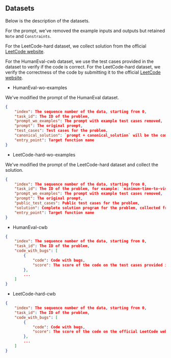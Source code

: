 

## Datasets

Below is the description of the datasets. 

For the prompt, we've removed the example inputs and outputs but retained `Note` and `Constraints`.

For the LeetCode-hard dataset, we collect solution from the official [LeetCode website](https://leetcode.com). 

For the HumanEval-cwb dataset, we use the test cases provided in the dataset to verify if the code is correct. 
For the LeetCode-hard dataset, we verify the correctness of the code by submitting it to the official [LeetCode website](https://leetcode.com). 


- HumanEval-wo-examples

We've modified the prompt of the HumanEval dataset.

```json
{
    "index": The sequence number of the data, starting from 0,
    "task_id": The ID of the problem,
    "prompt_wo_examples": The prompt with example test cases removed,
    "prompt": The original prompt,
    "test_cases": Test cases for the problem,
    "canonical_solution": `prompt + canonical_solution` will be the complete solution for the problem,
    "entry_point": Target function name
}
```


- LeetCode-hard-wo-examples

We've modified the prompt of the LeetCode-hard dataset and collect the solution. 

```json
{
    "index": The sequence number of the data, starting from 0,
    "task_id": The ID of the problem, for example: `minimum-time-to-visit-a-cell-in-a-grid`,
    "prompt_wo_examples": The prompt with example test cases removed,
    "prompt": The original prompt,
    "public_test_cases": Public test cases for the problem,
    "solution": Complete solution program for the problem, collected from the official LeetCode website,
    "entry_point": Target function name
}
```


- HumanEval-cwb

```json
{
    "index": The sequence number of the data, starting from 0,
    "task_id": The ID of the problem,
    "code_with_bugs": [
        {
            "code": Code with bugs,
            "score": The score of the code on the test cases provided in the dataset
        },
        ...
    ]
}
```


- LeetCode-hard-cwb

```json
{
    "index": The sequence number of the data, starting from 0,
    "task_id": The ID of the problem,
    "code_with_bugs": [
        {
            "code": Code with bugs,
            "score": The score of the code on the official LeetCode website
        },
        ...
    ]
}
```


